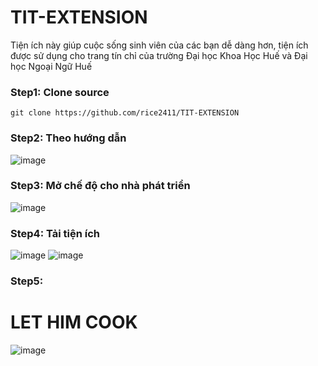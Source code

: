 # TIT-EXTENSION
Tiện ích này giúp cuộc sống sinh viên của các bạn dễ dàng hơn, tiện ích được sử dụng cho trang tín chỉ của trường Đại học Khoa Học Huế và Đại học Ngoại Ngữ Huế

### Step1: Clone source
`git clone https://github.com/rice2411/TIT-EXTENSION`

### Step2: Theo hướng dẫn
![image](https://github.com/rice2411/TIT-EXTENSION/assets/59955479/63ff69ed-9800-46d5-a511-e342ff50c40e)

### Step3: Mở chế độ cho nhà phát triển
![image](https://github.com/rice2411/TIT-EXTENSION/assets/59955479/93e9239c-8521-462f-b12b-426eacdfe2e0)


### Step4: Tải tiện ích 
![image](https://github.com/rice2411/TIT-EXTENSION/assets/59955479/0ca56776-54dc-4724-a85f-b57d0495b49a)
![image](https://github.com/rice2411/TIT-EXTENSION/assets/59955479/02187425-891e-4899-b6d8-48c943ad9013)

### Step5:

# LET HIM COOK
![image](https://github.com/rice2411/TIT-EXTENSION/assets/59955479/778c7109-48f4-436b-84bf-b76dc13c02b8)
